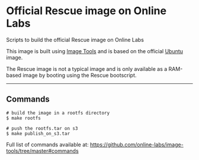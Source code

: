 Official Rescue image on Online Labs
====================================

Scripts to build the official Rescue image on Online Labs

This image is built using [Image Tools](https://github.com/online-labs/image-tools) and is based on the official [Ubuntu](https://github.com/online-labs/image-ubuntu) image.

The Rescue image is not a typical image and is only available as a RAM-based image by booting using the Rescue bootscript.

---

Commands
--------

    # build the image in a rootfs directory
    $ make rootfs

    # push the rootfs.tar on s3
    $ make publish_on_s3.tar

Full list of commands available at: https://github.com/online-labs/image-tools/tree/master#commands
